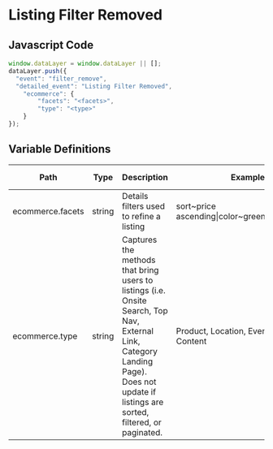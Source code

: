 # Listing Filter Removed

### 

## Javascript Code
```js
window.dataLayer = window.dataLayer || [];
dataLayer.push({
  "event": "filter_remove",
  "detailed_event": "Listing Filter Removed",
    "ecommerce": {
        "facets": "<facets>",
        "type": "<type>"
    }
});
```

## Variable Definitions

|Path|Type|Description|Example|Pattern|Min Length|Max Length|Minimum|Maximum|Multiple Of|
| --- | --- | --- | --- | --- | --- | --- | --- | --- | --- |
|ecommerce.facets|string|Details filters used to refine a listing|sort\~price ascending\|color\~green\|size\~medium|||||||
|ecommerce.type|string|Captures the methods that bring users to listings \(i.e. Onsite Search, Top Nav, External Link, Category Landing Page\). Does not update if listings are sorted, filtered, or paginated.|Product, Location, Event, Room, Content|||||||




